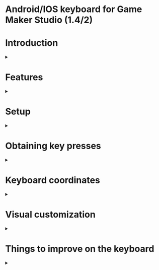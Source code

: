 # Android/IOS keyboard for Game Maker Studio (1.4/2)
# Introduction

<details>

<summary></summary>

I created this keyboard because there was no good *free* keyboard on the marketplace.

Furthermore, paid extensions were for the **native keyboard**, which means we need a different keyboard for **both** IOS and Android, alongside the lack of customization they have.

So I spent 20 initial hours creating this keyboard, and less than 4 a few days after to fix few bugs and optimize the project.

</details>



# Features

<details>

<summary></summary>

* Fast and easy to setup !
* Highly customizable through simple and straightforward ~~functions~~ scripts !
* Minimal performance impact on your game !
* Supports up 5 keys at the same time !
* Compatible both Android and IOS !

</details>



# Setup

<details>

<summary></summary>

### Create the keyboard
    keyboard_create(Left_position, Top_position, Width, Height);

[Then customize it with to get the design you want.](#visual-customization)

### Get keyboard text
    keyboard_get_text();

### Clear keyboard text
    keyboard_clear_text();

### Destroy the keyboard
    keyboard_destroy();

<br>

------------

<br>

</details>

# Obtaining key presses

<details>

<summary></summary>

### Obtaining last pressed key
    keyboard_get_lastkey();

### Obtaining pressed key
    keyboard_get_pressed_key();

### Obtaining released key
    keyboard_get_released_key();



<br>

------------

<br>

</details>

# Keyboard coordinates

<details>

<summary></summary>

The x and y coordinates represents the top left of the keyboard.
However, **DON'T** move the keyboard by accessing directly thoses values !

The keyboard is defined by its 4 borders (Left, Top, Right, Bottom).
You can set and/or get the coordinate of any of the keyboard borders.

## Moving the keyboard around
### Move the keyboard from its top border
    keyboard_set_from_top(Y_coordinate);
returns: nothing

### Move the keyboard from its bottom border
    keyboard_set_from_bottom(Y_coordinate);
returns: nothing

### Move the keyboard from its left border
    keyboard_set_from_left(X_coordinate);
returns: nothing

### Move the keyboard from its right border
    keyboard_set_from_right(X_coordinate);
returns: nothing

## Getting keyboard coordinates
### Get the top border
    keyboard_get_bbox_top();
returns: real number

### Get the bottom border
    keyboard_get_bbox_bottom();
returns: real number

### Get the left border
    keyboard_get_bbox_left();
returns: real number

### Get the left border
    keyboard_get_bbox_right();
returns: real number

<br>
<br>

</details>


# Visual customization

<details>

<summary></summary>

The keyboard have many visual properties that can be customized.
*I don't want to describe them all but here I am*

<br>

## Keyboard Size
### Resize the keyboard
    keyboard_resize(Width, Height);

### Get keyboard size
    keyboard_get_width();
returns: real number

    keyboard_get_height();
returns: real number

<br>

## Keyboard background
### Background state
    keyboard_set_background_visible(Boolean);
returns: nothing

    keyboard_get_background_visible();
returns: boolean

### Background color
    keyboard_set_background_color(Color);
returns: nothing

    keyboard_get_background_color();
returns: color

## Keyboard font
### Font used
    keyboard_set_font(Font);
returns: nothing

    keyboard_get_font();
returns: Font index

### Font color
     keyboard_set_text_color(Color);
returns: nothing

    keyboard_get_text_color();
returns: color

## Keyboard keycaps
###State
    keyboard_set_keycaps_visible(boolean);
returns: nothing

### Corners
    keyboard_set_keycaps_radius(real_number);
returns: nothing

If desired, you can set the radius on each axis individually.

    keyboard_set_keycaps_x_radius(Radius);
	keyboard_set_keycaps_y_radius(Radius);
returns: nothing

### Offsets
    keyboard_set_keycaps_offset(Offset);
returns: nothing

If desired, you can set the offset on each axis individually.

    keyboard_set_keycaps_x_offset(Offset);
	keyboard_set_keycaps_y_offset(Offset);
returns: nothing

### Colors
#### Idle state
    keyboard_set_keycaps_color(Color);
returns: nothing

    keyboard_get_keycaps_color();
returns: color

#### Pressed state
    keyboard_set_keycaps_pressed_color(Color);
returns: nothing

    keyboard_get_keycaps_pressed_color();
returns: color


<br>
<br>

</details>

# Things to improve on the keyboard

<details>

<summary></summary>

* Performance, always better performance !
Without kidding, generating the surface is extremely inefficient.
* Better handling of spriteless special keys like _ENTER_, _DELETE_...
* Add a resizing system for keys with a sprite.
* Make the keyboard works as a normal keyboard to allow seemless integration from a PC typing game !
* And surely other things that I can't think of right now.

</details>




